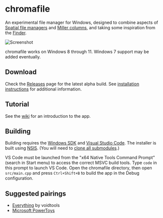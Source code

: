 # chromafile

An experimental file manager for Windows, designed to combine aspects of [Spatial file managers](https://en.wikipedia.org/wiki/Spatial_file_manager) and [Miller columns](https://en.wikipedia.org/wiki/Miller_columns), and taking some inspiration from the [Finder](https://en.wikipedia.org/wiki/Finder_(software)).

![Screenshot](https://user-images.githubusercontent.com/8228102/181127811-944c357c-617e-4868-b20c-63dccfa26ed8.png)

chromafile works on Windows 8 through 11. Windows 7 support may be added eventually.

## Download

Check the [Releases](https://github.com/vanjac/chromafile/releases) page for the latest alpha build. See [installation instructions](https://github.com/vanjac/chromafile/wiki/Installation) for additional information.

## Tutorial

See the [wiki](https://github.com/vanjac/chromafile/wiki/Tutorial) for an introduction to the app.

## Building

Building requires the [Windows SDK](https://developer.microsoft.com/en-us/windows/downloads/windows-sdk/) and [Visual Studio Code](https://code.visualstudio.com/). The installer is built using [NSIS](https://nsis.sourceforge.io/Main_Page). (You will need to [clone all submodules](https://git-scm.com/book/en/v2/Git-Tools-Submodules#_cloning_submodules).)

VS Code must be launched from the "x64 Native Tools Command Prompt" (search in Start menu) to access the correct MSVC build tools. Type `code` in this prompt to launch VS Code. Open the chromafile directory, then open `src/main.cpp` and press `Ctrl+Shift+B` to build the app in the Debug configuration.

## Suggested pairings

- [Everything](https://www.voidtools.com/) by voidtools
- [Microsoft PowerToys](https://github.com/microsoft/PowerToys)
